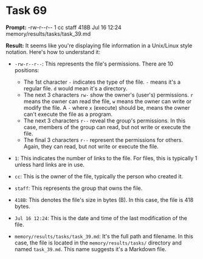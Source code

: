 # Task 69

**Prompt:** -rw-r--r--  1 cc  staff   418B Jul 16 12:24 memory/results/tasks/task_39.md

**Result:**
It seems like you're displaying file information in a Unix/Linux style notation. Here's how to understand it:

- `-rw-r--r--`: This represents the file's permissions. There are 10 positions: 

   - The 1st character `-` indicates the type of the file. `-` means it's a regular file. `d` would mean it's a directory.
   - The next 3 characters `rw-` show the owner's (user's) permissions. `r` means the owner can read the file, `w` means the owner can write or modify the file. A `-` where `x` (execute) should be, means the owner can't execute the file as a program.
   - The next 3 characters `r--` reveal the group's permissions. In this case, members of the group can read, but not write or execute the file.
   - The final 3 characters `r--` represent the permissions for others. Again, they can read, but not write or execute the file.

- `1`: This indicates the number of links to the file. For files, this is typically 1 unless hard links are in use.

- `cc`: This is the owner of the file, typically the person who created it.

- `staff`: This represents the group that owns the file.

- `418B`: This denotes the file's size in bytes (B). In this case, the file is 418 bytes.

- `Jul 16 12:24`: This is the date and time of the last modification of the file.

- `memory/results/tasks/task_39.md`: It's the full path and filename. In this case, the file is located in the `memory/results/tasks/` directory and named `task_39.md`. This name suggests it's a Markdown file.
